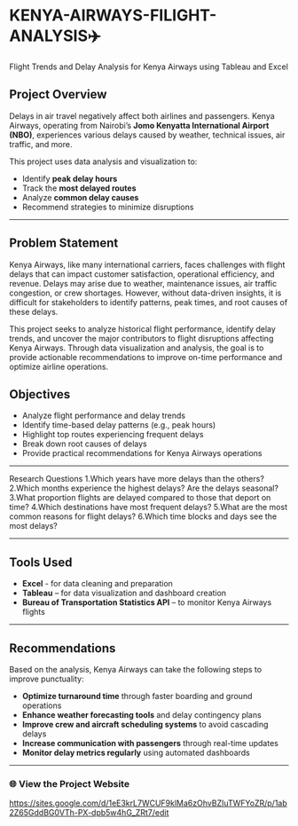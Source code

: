 # KENYA-AIRWAYS-FILIGHT-ANALYSIS✈️
Flight Trends and Delay Analysis for Kenya Airways using Tableau and Excel

##  Project Overview

Delays in air travel negatively affect both airlines and passengers. Kenya Airways, operating from Nairobi’s **Jomo Kenyatta International Airport (NBO)**, experiences various delays caused by weather, technical issues, air traffic, and more. 

This project uses data analysis and visualization to:

- Identify **peak delay hours**
- Track the **most delayed routes**
- Analyze **common delay causes**
- Recommend strategies to minimize disruptions

---

 ##  Problem Statement
Kenya Airways, like many international carriers, faces challenges with flight delays that can impact customer satisfaction, operational efficiency, and revenue. Delays may arise due to weather, maintenance issues, air traffic congestion, or crew shortages. However, without data-driven insights, it is difficult for stakeholders to identify patterns, peak times, and root causes of these delays.

This project seeks to analyze historical flight performance, identify delay trends, and uncover the major contributors to flight disruptions affecting Kenya Airways. Through data visualization and analysis, the goal is to provide actionable recommendations to improve on-time performance and optimize airline operations.

##  Objectives

-  Analyze flight performance and delay trends
-  Identify time-based delay patterns (e.g., peak hours)
-  Highlight top routes experiencing frequent delays
-  Break down root causes of delays
-  Provide practical recommendations for Kenya Airways operations

---

 Research Questions 
1.Which years have more delays than the others?
2.Which months experience the highest delays? Are the delays seasonal?
3.What proportion flights are delayed compared to those that deport on time?
4.Which destinations have most frequent delays?
5.What are the most common reasons for flight delays?
6.Which time blocks and days see the most delays?



---

##  Tools Used
- **Excel** - for data cleaning and preparation
- **Tableau** – for data visualization and dashboard creation      
- **Bureau of Transportation Statistics API** – to monitor Kenya Airways flights  
    

---

##  Recommendations

Based on the analysis, Kenya Airways can take the following steps to improve punctuality:

-  **Optimize turnaround time** through faster boarding and ground operations    
-  **Enhance weather forecasting tools** and delay contingency plans  
-  **Improve crew and aircraft scheduling systems** to avoid cascading delays  
-  **Increase communication with passengers** through real-time updates  
-  **Monitor delay metrics regularly** using automated dashboards

---

### 🌐 View the Project Website
https://sites.google.com/d/1eE3krL7WCUF9klMa6zOhvBZIuTWFYoZR/p/1ab2Z65GddBG0VTh-PX-dpb5w4hG_ZRt7/edit
